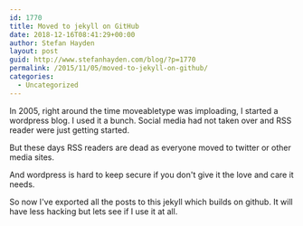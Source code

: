 ```yaml
---
id: 1770
title: Moved to jekyll on GitHub
date: 2018-12-16T08:41:29+00:00
author: Stefan Hayden
layout: post
guid: http://www.stefanhayden.com/blog/?p=1770
permalink: /2015/11/05/moved-to-jekyll-on-github/
categories:
  - Uncategorized
---
```

In 2005, right around the time moveabletype was imploading, I started a wordpress blog. I used it a bunch. Social media had not taken over and RSS reader were just getting started.

But these days RSS readers are dead as everyone moved to twitter or other media sites.

And wordpress is hard to keep secure if you don't give it the love and care it needs.

So now I've exported all the posts to this jekyll which builds on github. It will have less hacking but lets see if I use it at all.
